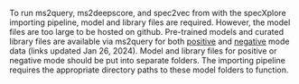 To run ms2query, ms2deepscore, and spec2vec from with the specXplore importing pipeline, model and library files are required. However, the model files are too large to be hosted on github. Pre-trained models and curated library files are available via ms2query for both [positive](https://zenodo.org/records/10527997) and [negative](https://zenodo.org/records/10528030) mode data (links updated Jan 26, 2024). Model and library files for positive or negative mode should be put into separate folders. The importing pipeline requires the appropriate directory paths to these model folders to function.